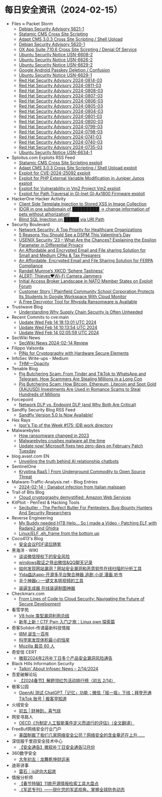 # 每日安全资讯（2024-02-15）

- Files ≈ Packet Storm
  - [Debian Security Advisory 5621-1](https://packetstormsecurity.com/files/177134/dsa-5621-1.txt)
  - [Statamic CMS Cross Site Scripting](https://packetstormsecurity.com/files/177133/SA-20240212-0.txt)
  - [Adapt CMS 3.0.3 Cross Site Scripting / Shell Upload](https://packetstormsecurity.com/files/177132/adaptcms303-shellxss.txt)
  - [Debian Security Advisory 5620-1](https://packetstormsecurity.com/files/177131/dsa-5620-1.txt)
  - [OX App Suite 7.10.6 Cross Site Scirpting / Denial Of Service](https://packetstormsecurity.com/files/177130/OXAS-ADV-2023-0007.txt)
  - [Ubuntu Security Notice USN-6608-2](https://packetstormsecurity.com/files/177129/USN-6608-2.txt)
  - [Ubuntu Security Notice USN-6626-2](https://packetstormsecurity.com/files/177128/USN-6626-2.txt)
  - [Ubuntu Security Notice USN-6629-2](https://packetstormsecurity.com/files/177127/USN-6629-2.txt)
  - [Google Android Passkey Deletion / Confusion](https://packetstormsecurity.com/files/177126/androidpasskey-delete.txt)
  - [Ubuntu Security Notice USN-6629-1](https://packetstormsecurity.com/files/177125/USN-6629-1.txt)
  - [Red Hat Security Advisory 2024-0814-03](https://packetstormsecurity.com/files/177124/RHSA-2024-0814-03.txt)
  - [Red Hat Security Advisory 2024-0811-03](https://packetstormsecurity.com/files/177123/RHSA-2024-0811-03.txt)
  - [Red Hat Security Advisory 2024-0808-03](https://packetstormsecurity.com/files/177122/RHSA-2024-0808-03.txt)
  - [Red Hat Security Advisory 2024-0807-03](https://packetstormsecurity.com/files/177121/RHSA-2024-0807-03.txt)
  - [Red Hat Security Advisory 2024-0806-03](https://packetstormsecurity.com/files/177120/RHSA-2024-0806-03.txt)
  - [Red Hat Security Advisory 2024-0805-03](https://packetstormsecurity.com/files/177119/RHSA-2024-0805-03.txt)
  - [Red Hat Security Advisory 2024-0804-03](https://packetstormsecurity.com/files/177118/RHSA-2024-0804-03.txt)
  - [Red Hat Security Advisory 2024-0801-03](https://packetstormsecurity.com/files/177117/RHSA-2024-0801-03.txt)
  - [Red Hat Security Advisory 2024-0800-03](https://packetstormsecurity.com/files/177116/RHSA-2024-0800-03.txt)
  - [Red Hat Security Advisory 2024-0799-03](https://packetstormsecurity.com/files/177115/RHSA-2024-0799-03.txt)
  - [Red Hat Security Advisory 2024-0798-03](https://packetstormsecurity.com/files/177114/RHSA-2024-0798-03.txt)
  - [Red Hat Security Advisory 2024-0741-03](https://packetstormsecurity.com/files/177113/RHSA-2024-0741-03.txt)
  - [Red Hat Security Advisory 2024-0740-03](https://packetstormsecurity.com/files/177112/RHSA-2024-0740-03.txt)
  - [Red Hat Security Advisory 2024-0735-03](https://packetstormsecurity.com/files/177111/RHSA-2024-0735-03.txt)
  - [Ubuntu Security Notice USN-6634-1](https://packetstormsecurity.com/files/177110/USN-6634-1.txt)
- Sploitus.com Exploits RSS Feed
  - [Statamic CMS Cross Site Scripting exploit](https://sploitus.com/exploit?id=PACKETSTORM:177133&utm_source=rss&utm_medium=rss)
  - [Adapt CMS 3.0.3 Cross Site Scripting / Shell Upload exploit](https://sploitus.com/exploit?id=PACKETSTORM:177132&utm_source=rss&utm_medium=rss)
  - [Exploit for CVE-2024-25092 exploit](https://sploitus.com/exploit?id=91BA083C-59BA-5C5B-AC9F-140983035E66&utm_source=rss&utm_medium=rss)
  - [Exploit for PHP External Variable Modification in Juniper Junos exploit](https://sploitus.com/exploit?id=C33844FD-4BF9-5B39-92C7-E2F9E3DC40AC&utm_source=rss&utm_medium=rss)
  - [Exploit for Vulnerability in Vm2 Project Vm2 exploit](https://sploitus.com/exploit?id=1513411A-68FA-5179-96F9-A160D36B19FF&utm_source=rss&utm_medium=rss)
  - [Exploit for Path Traversal in Gl-Inet Gl-Ax1800 Firmware exploit](https://sploitus.com/exploit?id=0AF4A4DE-94AE-502A-91F5-257D680A000C&utm_source=rss&utm_medium=rss)
- HackerOne Hacker Activity
  - [Client Side Template Injection to Stored XSS in Image Collection](https://hackerone.com/reports/2234564)
  - [IDOR in one subdomain of █████████ -> change information of pets without athorization!](https://hackerone.com/reports/2073950)
  - [Blind SQL Injection on █████ via URI Path](https://hackerone.com/reports/2266081)
- Security Boulevard
  - [Network Security: A Top Priority for Healthcare Organizations](https://securityboulevard.com/2024/02/network-security-a-top-priority-for-healthcare-organizations/)
  - [5 Reasons You Should See a DSPM This Valentine’s Day](https://securityboulevard.com/2024/02/5-reasons-you-should-see-a-dspm-this-valentines-day/)
  - [USENIX Security ’23 – What Are the Chances? Explaining the Epsilon Parameter in Differential Privacy](https://securityboulevard.com/2024/02/usenix-security-23-what-are-the-chances-explaining-the-epsilon-parameter-in-differential-privacy/)
  - [An Affordable and Encrypted Email and File sharing Solution for Small and Medium CPAs & Tax Preparers](https://securityboulevard.com/2024/02/an-affordable-and-encrypted-email-and-file-sharing-solution-for-small-and-medium-cpas-tax-preparers/)
  - [An Affordable, Encrypted Email and File Sharing Solution for FERPA Compliance](https://securityboulevard.com/2024/02/an-affordable-encrypted-email-and-file-sharing-solution-for-ferpa-compliance/)
  - [Randall Munroe’s XKCD ‘Sphere Tastiness’](https://securityboulevard.com/2024/02/randall-munroes-xkcd-sphere-tastiness/)
  - [ALERT: Thieves❤️Wi-Fi Camera Jammers](https://securityboulevard.com/2024/02/wi-fi-camera-jammer-edina-richixbw/)
  - [Initial Access Broker Landscape in NATO Member States on Exploit Forum](https://securityboulevard.com/2024/02/initial-access-broker-landscape-in-nato-member-states-on-exploit-forum/)
  - [Customer Story | Plainfield Community School Corporation Protects Its Students In Google Workspace With Cloud Monitor](https://securityboulevard.com/2024/02/customer-story-plainfield-community-school-corporation-protects-its-students-in-google-workspace-with-cloud-monitor/)
  - [A Free Decryptor Tool for Rhysida Ransomware is Available](https://securityboulevard.com/2024/02/a-free-decryptor-tool-for-rhysida-ransomware-is-available/)
- Trustwave Blog
  - [Understanding Why Supply Chain Security is Often Unheeded](https://www.trustwave.com/en-us/resources/blogs/trustwave-blog/understanding-why-supply-chain-security-is-often-unheeded/)
- Recent Commits to cve:main
  - [Update Wed Feb 14 18:13:01 UTC 2024](https://github.com/trickest/cve/commit/5a9c9b213640a2cd1f4982c04b4a03daf5d8291a)
  - [Update Wed Feb 14 10:13:54 UTC 2024](https://github.com/trickest/cve/commit/0e273e9f00971b4e6e679e973589b3f5438f9273)
  - [Update Wed Feb 14 02:05:59 UTC 2024](https://github.com/trickest/cve/commit/4e5b3ec7b678d6d1c2fa963e4cb25a7586d03db8)
- SecWiki News
  - [SecWiki News 2024-02-14 Review](http://www.sec-wiki.com/?2024-02-14)
- Filippo Valsorda
  - [PINs for Cryptography with Hardware Secure Elements](https://words.filippo.io/dispatches/secure-elements/)
- InfoSec Write-ups - Medium
  - [THM — Opacity](https://infosecwriteups.com/thm-opacity-6e7b487963e0?source=rss----7b722bfd1b8d---4)
- Tenable Blog
  - [Pig Butchering Scam: From Tinder and TikTok to WhatsApp and Telegram, How Scammers Are Stealing Millions in a Long Con](https://www.tenable.com/blog/pig-butchering-scam-tinder-tiktok-whatsapp-telegram-scammers-steal-millions)
  - [Pig Butchering Scam: How Bitcoin, Ethereum, Litecoin and Spot Gold (XAUUSD) Investments Are Used in Romance Scams to Steal Hundreds of Millions](https://www.tenable.com/blog/pig-butchering-scam-bitcoin-ethereum-litecoin-spot-gold-xauusd-romance-scam)
- Forcepoint
  - [Network DLP vs. Endpoint DLP (and Why Both Are Critical)](https://www.forcepoint.com/blog/insights/network-dlp-vs-endpoint-dlp)
- Sandfly Security Blog RSS Feed
  - [Sandfly Version 5.0 Is Now Available!](https://sandflysecurity.com/blog/sandfly-version-5-0-is-now-available)
- Hex Rays
  - [Igor’s Tip of the Week #175: IDB work directory](https://hex-rays.com/blog/igors-tip-of-the-week-175-idb-work-directory/)
- Malwarebytes
  - [How ransomware changed in 2023](https://www.malwarebytes.com/blog/cybercrime/2024/02/how-ransomware-changed-in-2023)
  - [Malwarebytes crushes malware all the time](https://www.malwarebytes.com/blog/news/2024/02/malwarebytes-crushes-malware-all-the-time)
  - [Update now! Microsoft fixes two zero-days on February Patch Tuesday](https://www.malwarebytes.com/blog/news/2024/02/update-now-microsoft-fixes-two-zero-days-on-february-patch-tuesday)
- blog.avast.com EN
  - [Unveiling the truth behind AI relationship chatbots](https://blog.avast.com/unveiling-the-truth-behind-ai-relationship-chatbots)
- SentinelOne
  - [Kryptina RaaS | From Underground Commodity to Open Source Threat](https://www.sentinelone.com/blog/kryptina-raas-from-underground-commodity-to-open-source-threat/)
- Malware-Traffic-Analysis.net - Blog Entries
  - [2024-02-14 - Danabot infection from Italian malspam](https://www.malware-traffic-analysis.net/2024/02/14/index.html)
- Trail of Bits Blog
  - [Cloud cryptography demystified: Amazon Web Services](https://blog.trailofbits.com/2024/02/14/cloud-cryptography-demystified-amazon-web-services/)
- KitPloit - PenTest &amp; Hacking Tools
  - [Secbutler - The Perfect Butler For Pentesters, Bug-Bounty Hunters And Security Researchers](http://www.kitploit.com/2024/02/secbutler-perfect-butler-for-pentesters.html)
- Reverse Engineering
  - [My Buddy needed HTB Help... So I made a Video - Patching ELF with Radare2 and Ghidra](https://www.reddit.com/r/ReverseEngineering/comments/1ar0160/my_buddy_needed_htb_help_so_i_made_a_video/)
  - [Linux/ELF .eh_frame from the bottom up](https://www.reddit.com/r/ReverseEngineering/comments/1aqf511/linuxelf_eh_frame_from_the_bottom_up/)
- Coco413's Blog
  - [安全会议PDF读后随笔](https://www.coco413.com/archives/145/)
- 黑海洋 - WIKI
  - [谈谈微信授权下的安全风险](https://blog.upx8.com/4042)
  - [windows取证之导出微信&amp;QQ聊天记录](https://blog.upx8.com/4040)
  - [如何发现网站漏洞？网站安全漏洞和恶意软件在线扫描的分析工具](https://blog.upx8.com/4039)
  - [Yida益达app-开源多平台聚合神器 追剧 小说 漫画 听书](https://blog.upx8.com/4038)
  - [半个神器👉一键文本转视频的工具](https://blog.upx8.com/4037)
  - [装逼生成器 在线装逼制图神器](https://blog.upx8.com/4036)
- Checkmarx.com
  - [From Lines of Code to Cloud Security: Navigating the Future of Secure Development](https://checkmarx.com/blog/from-lines-of-code-to-cloud-security-navigating-the-future-of-secure-development/)
- 看雪学苑
  - [V8 hole 类型漏洞利用总结](https://mp.weixin.qq.com/s?__biz=MjM5NTc2MDYxMw==&mid=2458542083&idx=1&sn=058feb17f5f0971243fd622d348a85af&chksm=b18d508986fad99f8d89d117b092c869536f30bbd6506e447e03ef0c2da8509597ef81fa0e3d&scene=58&subscene=0#rd)
  - [新年上新！CTF Pwn 入门之旅：Linux pwn 探索篇](https://mp.weixin.qq.com/s?__biz=MjM5NTc2MDYxMw==&mid=2458542083&idx=2&sn=b54c53feaf8867ce03d8bb225c39a3d9&chksm=b18d508986fad99f062de376ef2d73ed97de33d9d491c562fba43a952f9f6b335f666ac6cc93&scene=58&subscene=0#rd)
- 奇客Solidot–传递最新科技情报
  - [IBM 诞生一百年](https://www.solidot.org/story?sid=77357)
  - [科学家发现体积最小的恒星](https://www.solidot.org/story?sid=77356)
  - [Mozilla 裁员 60 人](https://www.solidot.org/story?sid=77355)
- 奇安信 CERT
  - [微软2024年2月补丁日多个产品安全漏洞风险通告](https://mp.weixin.qq.com/s?__biz=MzU5NDgxODU1MQ==&mid=2247500531&idx=1&sn=2add6d24dc79496f1c84c78984ea02f0&chksm=fe79e66bc90e6f7d7e02e1d3d9e0d945e9378c7bd4d2d72a2113d0ab455756831ca265883f70&scene=58&subscene=0#rd)
- Black Hills Information Security
  - [Talkin’ About Infosec News – 2/14/2024](https://www.blackhillsinfosec.com/talkin-about-infosec-news-2-14-2024/)
- 吾爱破解论坛
  - [【2024春节】解题领红包活动排行榜（初五 2/14）](https://mp.weixin.qq.com/s?__biz=MjM5Mjc3MDM2Mw==&mid=2651140072&idx=1&sn=bea9c852cfcf698ee27fdc05c405a5bb&chksm=bd50bfbc8a2736aaadf0065868a2945fe16b302b57ededd321d6f406339e43361a01fc44d235&scene=58&subscene=0#rd)
- 极客公园
  - [OpenAI 测试 ChatGPT「记忆」功能；微信「摇一摇」下线；拜登开通 TikTok 账号 | 极客早知道](https://mp.weixin.qq.com/s?__biz=MTMwNDMwODQ0MQ==&mid=2653033620&idx=1&sn=1b76b389f047e36964daa498c9e92086&chksm=7e5769224920e034f497c527312fa7ae65a59951578e1a3a02ff2d8d7a31eb0b2727fd65a23f&scene=58&subscene=0#rd)
- 火绒安全
  - [初五 | 财神到，喜气绕](https://mp.weixin.qq.com/s?__biz=MzI3NjYzMDM1Mg==&mid=2247517521&idx=1&sn=9aa8e6abdf72da6596285f08abc3c6ae&chksm=eb705b6edc07d278472e5bd600a3155b2afdc026dfa792941c3e2565bcf3831bc0b8f850809b&scene=58&subscene=0#rd)
- 网安寻路人
  - [OECD《为制定人工智能事件定义而进行的评估》（全文翻译）](https://mp.weixin.qq.com/s?__biz=MzIxODM0NDU4MQ==&mid=2247501208&idx=1&sn=1619bee9dc735c459f483d46f0fa039b&chksm=97e97872a09ef16444203fad7593f3f8372c7424de7781925fc936b10bf76949a308e249ed2c&scene=58&subscene=0#rd)
- FreeBuf网络安全行业门户
  - [美国制裁了我们几家网络安全公司？网络安全的含金量还在上升......](https://www.freebuf.com/news/391847.html)
- 深信服千里目安全技术中心
  - [【安全通告】微软补丁日安全通告|2月份](https://mp.weixin.qq.com/s?__biz=Mzg2NjgzNjA5NQ==&mid=2247522112&idx=1&sn=d726094f1b36c41f05c8a58835adb223&chksm=ce461c50f9319546d9b71a9d768e629a547a793c02bda79b3504b5c75c3af72074c105446fe1&scene=58&subscene=0#rd)
- 360数字安全
  - [大年初五｜龙舞乾坤财运来](https://mp.weixin.qq.com/s?__biz=MzA4MTg0MDQ4Nw==&mid=2247569531&idx=1&sn=c44bff5652f624af6e46d996287f6ba3&chksm=9f8d4073a8fac965003de0bdebb9cd79110b9eee7065d97f4ba5a0345abd58e975f5aee3ece9&scene=58&subscene=0#rd)
- 迪哥讲事
  - [雷石｜js逆向大起底](https://mp.weixin.qq.com/s?__biz=MzIzMTIzNTM0MA==&mid=2247493545&idx=1&sn=12fc1d137775990155259eb94fbf3941&chksm=e8a5edcadfd264dc7f15d354f16470934e6ea6ebced40834dc1b28bb3454a63b48235fc36e15&scene=58&subscene=0#rd)
- 情报分析师
  - [【春节特辑】11款开源情报检索工具大盘点](https://mp.weixin.qq.com/s?__biz=MzA3Mjc1MTkwOA==&mid=2650545896&idx=1&sn=c11e7fd027eef7afc1bd1697c3f75c1c&chksm=871130a3b066b9b522e92f829f587cb80cc3c4d7133c8c14ef2a874bcc4e090f73b2e1f06b80&scene=58&subscene=0#rd)
  - [《军武专刊》——锐化您的军武视角，掌握全球防务动态](https://mp.weixin.qq.com/s?__biz=MzA3Mjc1MTkwOA==&mid=2650545896&idx=2&sn=d2a328e6a6ab5fe0117d273ac06c6eb4&chksm=871130a3b066b9b5516a84e7ce92a318fe50fd38f260d3b441254ed6e9fa8d1ae19f1d3440b7&scene=58&subscene=0#rd)
